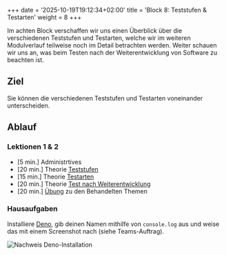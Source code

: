 +++
date = '2025-10-19T19:12:34+02:00'
title = 'Block 8: Teststufen & Testarten'
weight = 8
+++

Im achten Block verschaffen wir uns einen Überblick über die verschiedenen Teststufen und Testarten, welche wir im weiteren Modulverlauf teilweise noch im Detail betrachten werden. Weiter schauen wir uns an, was beim Testen nach der Weiterentwicklung von Software zu beachten ist.

## Ziel

Sie können die verschiedenen Teststufen und Testarten voneinander unterscheiden.

## Ablauf

### Lektionen 1 & 2

- [5 min.] Administrtives
- [20 min.] Theorie [Teststufen](/theorie/teststufen)
- [15 min.] Theorie [Testarten](/theorie/testarten)
- [20 min.] Theorie [Test nach Weiterentwicklung](/theorie/test-nach-weiterentwicklung)
- [20 min.] [Übung](/uebungen/teststufen-testarten) zu den Behandelten Themen

### Hausaufgaben

Installiere [Deno](https://deno.com/), gib deinen Namen mithilfe von `console.log` aus und weise das mit einem Screenshot nach (siehe Teams-Auftrag).

![Nachweis Deno-Installation](/img/deno-setup.png)